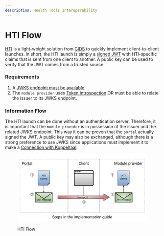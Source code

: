 ```yaml
---
description: Health Tools Interoperability
---
```


# HTI Flow

[HTI](https://github.com/GIDSOpenStandaarden/GIDS-HTI-Protocol/blob/master/HTI.md) is a light-weight solution from [GIDS](https://www.gidsopenstandaarden.org/hti-health-tools-interoperability) to quickly implement client-to-client launches. In short, the HTI launch is simply a [signed JWT](../connectie-maken-met-koppeltaal/requirements/jwt-ondertekenen.md) with HTI-specific claims that is sent from one client to another. A public key can be used to verify that the JWT comes from a trusted source.&#x20;

### Requirements

1. A [JWKS endpoint must be available](../connectie-maken-met-koppeltaal/requirements/jwks-opzetten.md).
2. The `module provider` uses [Token Introspection](launch-ontvangen/token-introspection.md) OR must be able to relate the issuer to its JWKS endpoint.

### Information Flow

The HTI launch can be done without an authentication server. Therefore, it is important that the `module provider` is in possession of the issuer and the related JWKS endpoint. This way it can be proven that the `portal` actually signed the JWT. A public key may also be exchanged, although there is a strong preference to use JWKS since applications must implement it to make a [Connection with Koppeltaal](../connectie-maken-met-koppeltaal/).

<figure><img src="../../.gitbook/assets/image19.png" alt="HTI Flow"><figcaption><p>HTI Flow</p></figcaption></figure>
